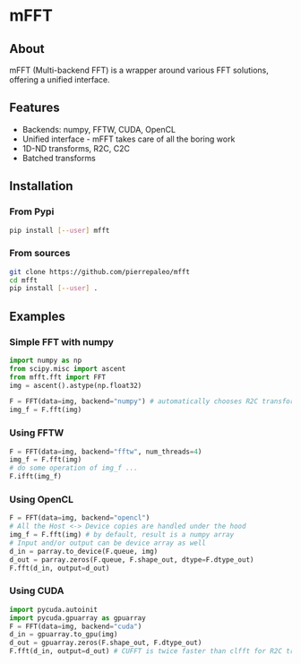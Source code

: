 # mFFT

## About 

mFFT (Multi-backend FFT) is a wrapper around various FFT solutions, offering a unified interface.

## Features

* Backends: numpy, FFTW, CUDA, OpenCL
* Unified interface - mFFT takes care of all the boring work
* 1D-ND transforms, R2C, C2C
* Batched transforms

## Installation

### From Pypi

```bash
pip install [--user] mfft
```

### From sources

```bash
git clone https://github.com/pierrepaleo/mfft
cd mfft
pip install [--user] .
```

## Examples

### Simple FFT with numpy
```python
import numpy as np
from scipy.misc import ascent
from mfft.fft import FFT
img = ascent().astype(np.float32)

F = FFT(data=img, backend="numpy") # automatically chooses R2C transform
img_f = F.fft(img)
```

### Using FFTW
```python
F = FFT(data=img, backend="fftw", num_threads=4) 
img_f = F.fft(img)
# do some operation of img_f ...
F.ifft(img_f)
```

### Using OpenCL
```python
F = FFT(data=img, backend="opencl")
# All the Host <-> Device copies are handled under the hood
img_f = F.fft(img) # by default, result is a numpy array
# Input and/or output can be device array as well
d_in = parray.to_device(F.queue, img)
d_out = parray.zeros(F.queue, F.shape_out, dtype=F.dtype_out)
F.fft(d_in, output=d_out)
```


### Using CUDA
```python
import pycuda.autoinit
import pycuda.gpuarray as gpuarray 
F = FFT(data=img, backend="cuda")
d_in = gpuarray.to_gpu(img)
d_out = gpuarray.zeros(F.shape_out, F.dtype_out)
F.fft(d_in, output=d_out) # CUFFT is twice faster than clfft for R2C transforms
```
